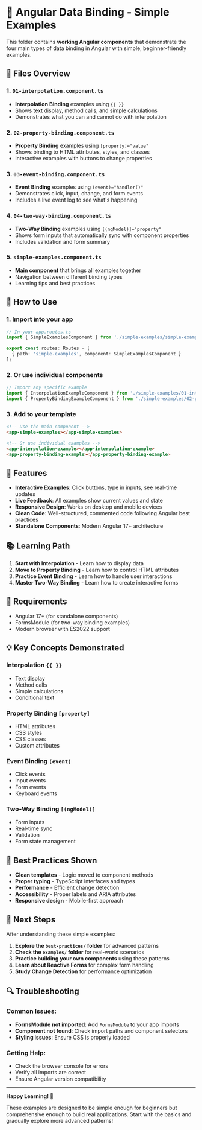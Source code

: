 # 🎯 Angular Data Binding - Simple Examples

This folder contains **working Angular components** that demonstrate the four main types of data binding in Angular with simple, beginner-friendly examples.

## 📁 Files Overview

### 1. **`01-interpolation.component.ts`**
- **Interpolation Binding** examples using `{{ }}`
- Shows text display, method calls, and simple calculations
- Demonstrates what you can and cannot do with interpolation

### 2. **`02-property-binding.component.ts`**
- **Property Binding** examples using `[property]="value"`
- Shows binding to HTML attributes, styles, and classes
- Interactive examples with buttons to change properties

### 3. **`03-event-binding.component.ts`**
- **Event Binding** examples using `(event)="handler()"`
- Demonstrates click, input, change, and form events
- Includes a live event log to see what's happening

### 4. **`04-two-way-binding.component.ts`**
- **Two-Way Binding** examples using `[(ngModel)]="property"`
- Shows form inputs that automatically sync with component properties
- Includes validation and form summary

### 5. **`simple-examples.component.ts`**
- **Main component** that brings all examples together
- Navigation between different binding types
- Learning tips and best practices

## 🚀 How to Use

### 1. **Import into your app**
```typescript
// In your app.routes.ts
import { SimpleExamplesComponent } from './simple-examples/simple-examples.component';

export const routes: Routes = [
  { path: 'simple-examples', component: SimpleExamplesComponent }
];
```

### 2. **Or use individual components**
```typescript
// Import any specific example
import { InterpolationExampleComponent } from './simple-examples/01-interpolation.component';
import { PropertyBindingExampleComponent } from './simple-examples/02-property-binding.component';
```

### 3. **Add to your template**
```html
<!-- Use the main component -->
<app-simple-examples></app-simple-examples>

<!-- Or use individual examples -->
<app-interpolation-example></app-interpolation-example>
<app-property-binding-example></app-property-binding-example>
```

## 🎨 Features

- **Interactive Examples**: Click buttons, type in inputs, see real-time updates
- **Live Feedback**: All examples show current values and state
- **Responsive Design**: Works on desktop and mobile devices
- **Clean Code**: Well-structured, commented code following Angular best practices
- **Standalone Components**: Modern Angular 17+ architecture

## 📚 Learning Path

1. **Start with Interpolation** - Learn how to display data
2. **Move to Property Binding** - Learn how to control HTML attributes
3. **Practice Event Binding** - Learn how to handle user interactions
4. **Master Two-Way Binding** - Learn how to create interactive forms

## 🔧 Requirements

- Angular 17+ (for standalone components)
- FormsModule (for two-way binding examples)
- Modern browser with ES2022 support

## 💡 Key Concepts Demonstrated

### Interpolation `{{ }}`
- Text display
- Method calls
- Simple calculations
- Conditional text

### Property Binding `[property]`
- HTML attributes
- CSS styles
- CSS classes
- Custom attributes

### Event Binding `(event)`
- Click events
- Input events
- Form events
- Keyboard events

### Two-Way Binding `[(ngModel)]`
- Form inputs
- Real-time sync
- Validation
- Form state management

## 🎯 Best Practices Shown

- **Clean templates** - Logic moved to component methods
- **Proper typing** - TypeScript interfaces and types
- **Performance** - Efficient change detection
- **Accessibility** - Proper labels and ARIA attributes
- **Responsive design** - Mobile-first approach

## 🚀 Next Steps

After understanding these simple examples:

1. **Explore the `best-practices/` folder** for advanced patterns
2. **Check the `examples/` folder** for real-world scenarios
3. **Practice building your own components** using these patterns
4. **Learn about Reactive Forms** for complex form handling
5. **Study Change Detection** for performance optimization

## 🔍 Troubleshooting

### Common Issues:
- **FormsModule not imported**: Add `FormsModule` to your app imports
- **Component not found**: Check import paths and component selectors
- **Styling issues**: Ensure CSS is properly loaded

### Getting Help:
- Check the browser console for errors
- Verify all imports are correct
- Ensure Angular version compatibility

---

**Happy Learning! 🎉**

These examples are designed to be simple enough for beginners but comprehensive enough to build real applications. Start with the basics and gradually explore more advanced patterns!

